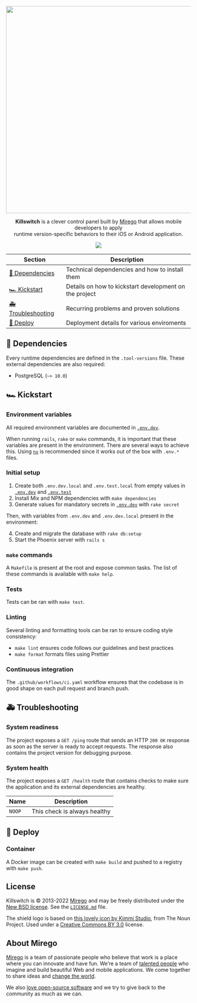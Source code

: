 <div align="center">
  <img src="https://user-images.githubusercontent.com/11348/151395659-3ebe29b6-b1d6-44fa-bb44-c42146c7e99a.png" width="563" />
  <p><strong>Killswitch</strong> is a clever control panel built by <a href="https://www.mirego.com">Mirego</a> that allows mobile developers to apply<br /> runtime version-specific behaviors to their iOS or Android application.</p>
  <a href="https://github.com/mirego/killswitch/actions/workflows/ci.yaml"><img src="https://github.com/mirego/killswitch/actions/workflows/ci.yaml/badge.svg" /></a>
</div>

| Section                                 | Description                                            |
| --------------------------------------- | ------------------------------------------------------ |
| [🚧 Dependencies](#-dependencies)       | Technical dependencies and how to install them         |
| [🏎 Kickstart](#-kickstart)              | Details on how to kickstart development on the project |
| [🚑 Troubleshooting](#-troubleshooting) | Recurring problems and proven solutions                |
| [🚀 Deploy](#-deploy)                   | Deployment details for various enviroments             |

## 🚧 Dependencies

Every runtime dependencies are defined in the `.tool-versions` file. These external dependencies are also required:

- PostgreSQL (`~> 10.0`)

## 🏎 Kickstart

### Environment variables

All required environment variables are documented in [`.env.dev`](./.env.dev).

When running `rails`, `rake` or `make` commands, it is important that these variables are present in the environment. There are several ways to achieve this. Using [`nv`](https://github.com/jcouture/nv) is recommended since it works out of the box with `.env.*` files.

### Initial setup

1. Create both `.env.dev.local` and `.env.test.local` from empty values in [`.env.dev`](./.env.dev) and [`.env.test`](./.env.test)
2. Install Mix and NPM dependencies with `make dependencies`
3. Generate values for mandatory secrets in [`.env.dev`](./.env.dev) with `rake secret`

Then, with variables from `.env.dev` and `.env.dev.local` present in the environment:

4. Create and migrate the database with `rake db:setup`
5. Start the Phoenix server with `rails s`

### `make` commands

A `Makefile` is present at the root and expose common tasks. The list of these commands is available with `make help`.

### Tests

Tests can be ran with `make test`.

### Linting

Several linting and formatting tools can be ran to ensure coding style consistency:

- `make lint` ensures code follows our guidelines and best practices
- `make format` formats files using Prettier

### Continuous integration

The `.github/workflows/ci.yaml` workflow ensures that the codebase is in good shape on each pull request and branch push.

## 🚑 Troubleshooting

### System readiness

The project exposes a `GET /ping` route that sends an HTTP `200 OK` response as soon as the server is ready to accept requests. The response also contains the project version for debugging purpose.

### System health

The project exposes a `GET /health` route that contains checks to make sure the application and its external dependencies are healthy.

| Name   | Description                  |
| ------ | ---------------------------- |
| `NOOP` | This check is always healthy |

## 🚀 Deploy

### Container

A Docker image can be created with `make build` and pushed to a registry with `make push`.

## License

Killswitch is © 2013-2022 [Mirego](https://www.mirego.com) and may be freely distributed under the [New BSD license](http://opensource.org/licenses/BSD-3-Clause). See the [`LICENSE.md`](https://github.com/mirego/killswitch/blob/master/LICENSE.md) file.

The shield logo is based on [this lovely icon by Kimmi Studio](https://thenounproject.com/icon/shield-1055246/), from The Noun Project. Used under a [Creative Commons BY 3.0](http://creativecommons.org/licenses/by/3.0/) license.

## About Mirego

[Mirego](https://www.mirego.com) is a team of passionate people who believe that work is a place where you can innovate and have fun. We’re a team of [talented people](https://life.mirego.com) who imagine and build beautiful Web and mobile applications. We come together to share ideas and [change the world](http://www.mirego.org).

We also [love open-source software](https://open.mirego.com) and we try to give back to the community as much as we can.
